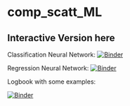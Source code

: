 # comp_scatt_ML

## Interactive Version here


Classification Neural Network: [![Binder](https://mybinder.org/badge_logo.svg)](https://mybinder.org/v2/gh/chiarabadiali/comp_scatt_ML/main?filepath=Comp_Scatt_NeuralNetwork_Classification.ipynb)

Regression Neural Network: [![Binder](https://mybinder.org/badge_logo.svg)](https://mybinder.org/v2/gh/chiarabadiali/comp_scatt_ML/main?filepath=Comp_Scatt_NeuralNetwork_Regression.ipynb)


Logbook with some examples:

[![Binder](https://mybinder.org/badge_logo.svg)](https://mybinder.org/v2/gh/chiarabadiali/comp_scatt_ML/main?filepath=Logbook.ipynb)
